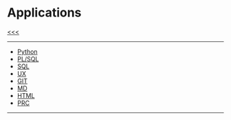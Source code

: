 
Applications
======

[<<<](https://github.com/ttltrk/PRG/blob/master/CODING.MD)

---

* [Python](https://github.com/ttltrk/PRG/blob/master/PY/APP/APPS_PY.MD)
* [PL/SQL](#)
* [SQL](#)
* [UX](#)
* [GIT](#)
* [MD](#)
* [HTML](#)
* [PRC](#)

---
